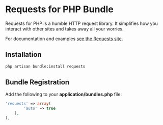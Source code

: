 # Requests for PHP Bundle

Requests for PHP is a humble HTTP request library. It simplifies how you interact with other sites and takes away all your worries.

For documentation and examples [see the Requests site](http://requests.ryanmccue.info/).

## Installation

```bash
php artisan bundle:install requests
```

## Bundle Registration

Add the following to your **application/bundles.php** file:

```php
'requests' => array(
        'auto' => true
    ),
),
```